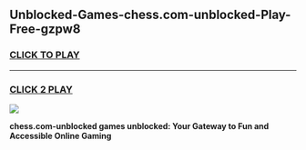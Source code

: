
## Unblocked-Games-chess.com-unblocked-Play-Free-gzpw8
<h3>
<a href="https://premium76.site?title=chess.com-unblocked&ref=23A">CLICK TO PLAY</a></h3>
<hr>

<h3>
<a href="https://premium76.site?title=chess.com-unblocked&ref=23A">CLICK 2 PLAY</a>
  
</h3>

<a href="https://premium76.site?title=chess.com-unblocked&ref=23A"><img src="https://clearcache.store/games.png"></a>


**chess.com-unblocked games unblocked: Your Gateway to Fun and Accessible Online Gaming**
